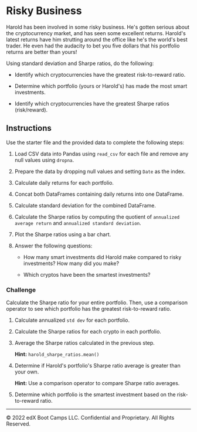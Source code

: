 # Risky Business

Harold has been involved in some risky business. He's gotten serious about the cryptocurrency market, and has seen some excellent returns. Harold's latest returns have him strutting around the office like he's the world's best trader. He even had the audacity to bet you five dollars that his portfolio returns are better than yours!

Using standard deviation and Sharpe ratios, do the following:

* Identify which cryptocurrencies have the greatest risk-to-reward ratio.

* Determine which portfolio (yours or Harold's) has made the most smart investments.

* Identify which cryptocurrencies have the greatest Sharpe ratios (risk/reward).

## Instructions

Use the starter file and the provided data to complete the following steps:

1. Load CSV data into Pandas using `read_csv` for each file and remove any null values using `dropna`.

2. Prepare the data by dropping null values and setting `Date` as the index.

2. Calculate daily returns for each portfolio.

3. Concat both DataFrames containing daily returns into one DataFrame.

4. Calculate standard deviation for the combined DataFrame.

5. Calculate the Sharpe ratios by computing the quotient of `annualized average return` and `annualized standard deviation`.

6. Plot the Sharpe ratios using a bar chart.

7. Answer the following questions:

    * How many smart investments did Harold make compared to risky investments? How many did you make?

    * Which cryptos have been the smartest investments?

### Challenge

Calculate the Sharpe ratio for your entire portfolio. Then, use a comparison operator to see which portfolio has the greatest risk-to-reward ratio.

1. Calculate annualized `std dev` for each portfolio.

2. Calculate the Sharpe ratios for each crypto in each portfolio.

3. Average the Sharpe ratios calculated in the previous step.

    **Hint:** `harold_sharpe_ratios.mean()`

4. Determine if Harold's portfolio's Sharpe ratio average is greater than your own.

    **Hint:** Use a comparison operator to compare Sharpe ratio averages.

5. Determine which portfolio is the smartest investment based on the risk-to-reward ratio.

---

© 2022 edX Boot Camps LLC. Confidential and Proprietary. All Rights Reserved.
